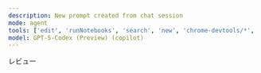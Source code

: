 ```yaml
---
description: New prompt created from chat session
mode: agent
tools: ['edit', 'runNotebooks', 'search', 'new', 'chrome-devtools/*', 'Postgres(LOCAL-supabase)/*', 'supabase/apply_migration', 'supabase/confirm_cost', 'supabase/deploy_edge_function', 'supabase/execute_sql', 'supabase/generate_typescript_types', 'supabase/get_advisors', 'supabase/get_anon_key', 'supabase/get_edge_function', 'supabase/get_logs', 'supabase/list_migrations', 'supabase/list_tables', 'supabase/search_docs', 'unsplash/*', 'vscode/get_terminal_output', 'shadcn-ui/*', 'shadcn/*', 'serena/*', 'playwright/browser_navigate', 'playwright/browser_resize', 'playwright/browser_select_option', 'calil-library-mcp/*', 'sequentialthinking/*', 'context7/*', 'runCommands', 'runTasks', 'usages', 'vscodeAPI', 'think', 'problems', 'changes', 'testFailure', 'openSimpleBrowser', 'fetch', 'githubRepo', 'extensions', 'todos', 'runTests']
model: GPT-5-Codex (Preview) (copilot)
---
```


レビュー
